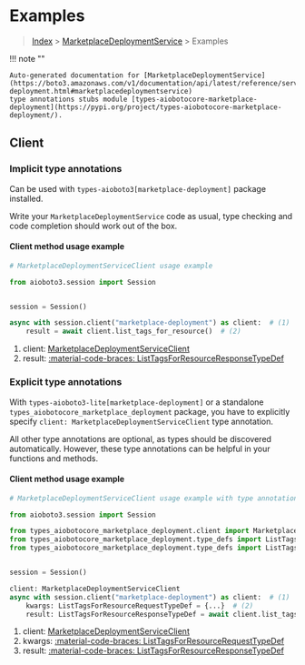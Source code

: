 # Examples

> [Index](../README.md) > [MarketplaceDeploymentService](./README.md) > Examples

!!! note ""

    Auto-generated documentation for [MarketplaceDeploymentService](https://boto3.amazonaws.com/v1/documentation/api/latest/reference/services/marketplace-deployment.html#marketplacedeploymentservice)
    type annotations stubs module [types-aiobotocore-marketplace-deployment](https://pypi.org/project/types-aiobotocore-marketplace-deployment/).

## Client

### Implicit type annotations

Can be used with `types-aioboto3[marketplace-deployment]` package installed.

Write your `MarketplaceDeploymentService` code as usual,
type checking and code completion should work out of the box.



#### Client method usage example

```python
# MarketplaceDeploymentServiceClient usage example

from aioboto3.session import Session


session = Session()

async with session.client("marketplace-deployment") as client:  # (1)
    result = await client.list_tags_for_resource()  # (2)
```

1. client: [MarketplaceDeploymentServiceClient](./client.md)
2. result: [:material-code-braces: ListTagsForResourceResponseTypeDef](./type_defs.md#listtagsforresourceresponsetypedef)






### Explicit type annotations

With `types-aioboto3-lite[marketplace-deployment]`
or a standalone `types_aiobotocore_marketplace_deployment` package, you have to explicitly specify
`client: MarketplaceDeploymentServiceClient` type annotation.

All other type annotations are optional, as types should be discovered automatically.
However, these type annotations can be helpful in your functions and methods.


#### Client method usage example

```python
# MarketplaceDeploymentServiceClient usage example with type annotations

from aioboto3.session import Session

from types_aiobotocore_marketplace_deployment.client import MarketplaceDeploymentServiceClient
from types_aiobotocore_marketplace_deployment.type_defs import ListTagsForResourceResponseTypeDef
from types_aiobotocore_marketplace_deployment.type_defs import ListTagsForResourceRequestTypeDef


session = Session()

client: MarketplaceDeploymentServiceClient
async with session.client("marketplace-deployment") as client:  # (1)
    kwargs: ListTagsForResourceRequestTypeDef = {...}  # (2)
    result: ListTagsForResourceResponseTypeDef = await client.list_tags_for_resource(**kwargs)  # (3)
```

1. client: [MarketplaceDeploymentServiceClient](./client.md)
2. kwargs: [:material-code-braces: ListTagsForResourceRequestTypeDef](./type_defs.md#listtagsforresourcerequesttypedef)
3. result: [:material-code-braces: ListTagsForResourceResponseTypeDef](./type_defs.md#listtagsforresourceresponsetypedef)






